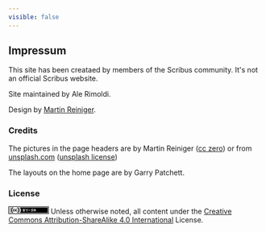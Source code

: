 ```yaml
---
visible: false
---
```

## Impressum

This site has been creataed by members of the Scribus community.
It's not an official Scribus website.

Site maintained by Ale Rimoldi.

Design by [Martin Reiniger](https://martinreininger.de/).

### Credits


The pictures in the page headers are by Martin Reiniger ([cc zero](https://creativecommons.org/publicdomain/zero/1.0/)) or from [unsplash.com](https://unsplash.com/) ([unsplash license](https://unsplash.com/license))

The layouts on the home page are by Garry Patchett.
 
### License

[![cc-by-sa](cc-by-sa-80x15.png)](http://creativecommons.org/licenses/by-sa/4.0/) Unless otherwise noted, all content under the [Creative Commons Attribution-ShareAlike 4.0 International](http://creativecommons.org/licenses/by-sa/4.0/) License.
